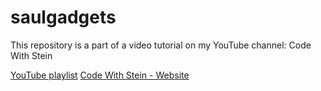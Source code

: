 # saulgadgets

This repository is a part of a video tutorial on my YouTube channel: Code With Stein

[YouTube playlist](https://www.youtube.com/watch?v=bAG_Ia8LX-M&list=PLpyspNLjzwBmIDrDOaPkLLuy5YDDNW9SA)
[Code With Stein - Website](https://codewithstein.com)
